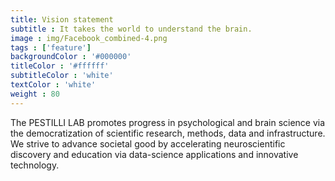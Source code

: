 ```yaml
---
title: Vision statement 
subtitle : It takes the world to understand the brain.
image : img/Facebook_combined-4.png
tags : ['feature']
backgroundColor : '#000000'
titleColor : '#ffffff'
subtitleColor : 'white'
textColor : 'white'
weight : 80
---
```

The PESTILLI LAB promotes progress in psychological and brain science via the democratization of scientific research, methods, data and infrastructure. We strive to advance societal good by accelerating neuroscientific discovery and education via data-science applications and innovative technology.
